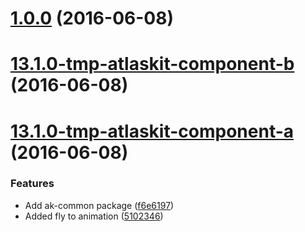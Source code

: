 <a name="1.0.0"></a>
# [1.0.0](https://aui-team-bot/:j6Rw/%22Jt4J+3~Y-%,@bitbucket.org/atlassian/atlaskit-spike.git/compare/13.1.0-tmp-atlaskit-component-b...v1.0.0) (2016-06-08)



<a name="13.1.0-tmp-atlaskit-component-b"></a>
# [13.1.0-tmp-atlaskit-component-b](https://aui-team-bot/:j6Rw/%22Jt4J+3~Y-%,@bitbucket.org/atlassian/atlaskit-spike.git/compare/13.1.0-tmp-atlaskit-component-a...13.1.0-tmp-atlaskit-component-b) (2016-06-08)



<a name="13.1.0-tmp-atlaskit-component-a"></a>
# [13.1.0-tmp-atlaskit-component-a](https://aui-team-bot/:j6Rw/%22Jt4J+3~Y-%,@bitbucket.org/atlassian/atlaskit-spike.git/compare/12.2.1-tmp-atlaskit-component-a...13.1.0-tmp-atlaskit-component-a) (2016-06-08)


### Features

* Add ak-common package ([f6e6197](https://aui-team-bot/:j6Rw/%22Jt4J+3~Y-%,@bitbucket.org/atlassian/atlaskit-spike.git/commits/f6e6197))
* Added fly to animation ([5102346](https://aui-team-bot/:j6Rw/%22Jt4J+3~Y-%,@bitbucket.org/atlassian/atlaskit-spike.git/commits/5102346))



